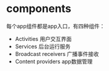 # components

每个app组件都是app入口，有四种组件：

- Activities 用户交互界面
- Services 后台运行服务
- Broadcast receivers 广播事件接收
- Content providers app数据管理
